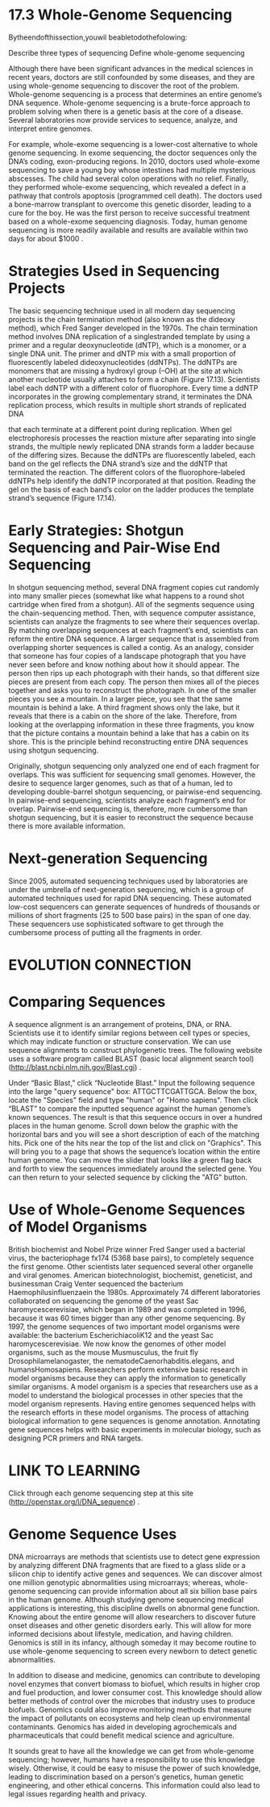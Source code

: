 # 17.3 Whole-Genome Sequencing

Bytheendofthissection,youwil beabletodothefolowing:

Describe three types of sequencing Define whole-genome sequencing

Although there have been significant advances in the medical sciences in recent years, doctors are still confounded by some diseases, and they are using whole-genome sequencing to discover the root of the problem. Whole-genome sequencing is a process that determines an entire genome’s DNA sequence. Whole-genome sequencing is a brute-force approach to problem solving when there is a genetic basis at the core of a disease. Several laboratories now provide services to sequence, analyze, and interpret entire genomes.

For example, whole-exome sequencing is a lower-cost alternative to whole genome sequencing. In exome sequencing, the doctor sequences only the DNA’s coding, exon-producing regions. In 2010, doctors used whole-exome sequencing to save a young boy whose intestines had multiple mysterious abscesses. The child had several colon operations with no relief. Finally, they performed whole-exome sequencing, which revealed a defect in a pathway that controls apoptosis (programmed cell death). The doctors used a bone-marrow transplant to overcome this genetic disorder, leading to a cure for the boy. He was the first person to receive successful treatment based on a whole-exome sequencing diagnosis. Today, human genome sequencing is more readily available and results are available within two days for about $\$ 1000$ .

# Strategies Used in Sequencing Projects

The basic sequencing technique used in all modern day sequencing projects is the chain termination method (also known as the dideoxy method), which Fred Sanger developed in the 1970s. The chain termination method involves DNA replication of a singlestranded template by using a primer and a regular deoxynucleotide (dNTP), which is a monomer, or a single DNA unit. The primer and dNTP mix with a small proportion of fluorescently labeled dideoxynucleotides (ddNTPs). The ddNTPs are monomers that are missing a hydroxyl group (–OH) at the site at which another nucleotide usually attaches to form a chain (Figure 17.13). Scientists label each ddNTP with a different color of fluorophore. Every time a ddNTP incorporates in the growing complementary strand, it terminates the DNA replication process, which results in multiple short strands of replicated DNA

that each terminate at a different point during replication. When gel electrophoresis processes the reaction mixture after separating into single strands, the multiple newly replicated DNA strands form a ladder because of the differing sizes. Because the ddNTPs are fluorescently labeled, each band on the gel reflects the DNA strand’s size and the ddNTP that terminated the reaction. The different colors of the fluorophore-labeled ddNTPs help identify the ddNTP incorporated at that position. Reading the gel on the basis of each band’s color on the ladder produces the template strand’s sequence (Figure 17.14).

# Early Strategies: Shotgun Sequencing and Pair-Wise End Sequencing

In shotgun sequencing method, several DNA fragment copies cut randomly into many smaller pieces (somewhat like what happens to a round shot cartridge when fired from a shotgun). All of the segments sequence using the chain-sequencing method. Then, with sequence computer assistance, scientists can analyze the fragments to see where their sequences overlap. By matching overlapping sequences at each fragment’s end, scientists can reform the entire DNA sequence. A larger sequence that is assembled from overlapping shorter sequences is called a contig. As an analogy, consider that someone has four copies of a landscape photograph that you have never seen before and know nothing about how it should appear. The person then rips up each photograph with their hands, so that different size pieces are present from each copy. The person then mixes all of the pieces together and asks you to reconstruct the photograph. In one of the smaller pieces you see a mountain. In a larger piece, you see that the same mountain is behind a lake. A third fragment shows only the lake, but it reveals that there is a cabin on the shore of the lake. Therefore, from looking at the overlapping information in these three fragments, you know that the picture contains a mountain behind a lake that has a cabin on its shore. This is the principle behind reconstructing entire DNA sequences using shotgun sequencing.

Originally, shotgun sequencing only analyzed one end of each fragment for overlaps. This was sufficient for sequencing small genomes. However, the desire to sequence larger genomes, such as that of a human, led to developing double-barrel shotgun sequencing, or pairwise-end sequencing. In pairwise-end sequencing, scientists analyze each fragment’s end for overlap. Pairwise-end sequencing is, therefore, more cumbersome than shotgun sequencing, but it is easier to reconstruct the sequence because there is more available information.

# Next-generation Sequencing

Since 2005, automated sequencing techniques used by laboratories are under the umbrella of next-generation sequencing, which is a group of automated techniques used for rapid DNA sequencing. These automated low-cost sequencers can generate sequences of hundreds of thousands or millions of short fragments (25 to 500 base pairs) in the span of one day. These sequencers use sophisticated software to get through the cumbersome process of putting all the fragments in order.

# EVOLUTION CONNECTION

# Comparing Sequences

A sequence alignment is an arrangement of proteins, DNA, or RNA. Scientists use it to identify similar regions between cell types or species, which may indicate function or structure conservation. We can use sequence alignments to construct phylogenetic trees. The following website uses a software program called BLAST (basic local alignment search tool) (http://blast.ncbi.nlm.nih.gov/Blast.cgi) .

Under “Basic Blast,” click “Nucleotide Blast.” Input the following sequence into the large "query sequence" box: ATTGCTTCGATTGCA. Below the box, locate the "Species" field and type "human" or "Homo sapiens". Then click “BLAST” to compare the inputted sequence against the human genome’s known sequences. The result is that this sequence occurs in over a hundred places in the human genome. Scroll down below the graphic with the horizontal bars and you will see a short description of each of the matching hits. Pick one of the hits near the top of the list and click on "Graphics". This will bring you to a page that shows the sequence’s location within the entire human genome. You can move the slider that looks like a green flag back and forth to view the sequences immediately around the selected gene. You can then return to your selected sequence by clicking the "ATG" button.

# Use of Whole-Genome Sequences of Model Organisms

British biochemist and Nobel Prize winner Fred Sanger used a bacterial virus, the bacteriophage fx174 (5368 base pairs), to completely sequence the first genome. Other scientists later sequenced several other organelle and viral genomes. American biotechnologist, biochemist, geneticist, and businessman Craig Venter sequenced the bacterium Haemophilusinfluenzaein the 1980s. Approximately 74 different laboratories collaborated on sequencing the genome of the yeast Sac haromycescerevisiae, which began in 1989 and was completed in 1996, because it was 60 times bigger than any other genome sequencing. By 1997, the genome sequences of two important model organisms were available: the bacterium EscherichiacoliK12 and the yeast Sac haromycescerevisiae. We now know the genomes of other model organisms, such as the mouse Musmusculus, the fruit fly Drosophilamelanogaster, the nematodeCaenorhabditis.elegans, and humansHomosapiens. Researchers perform extensive basic research in model organisms because they can apply the information to genetically similar organisms. A model organism is a species that researchers use as a model to understand the biological processes in other species that the model organism represents. Having entire genomes sequenced helps with the research efforts in these model organisms. The process of attaching biological information to gene sequences is genome annotation. Annotating gene sequences helps with basic experiments in molecular biology, such as designing PCR primers and RNA targets.

# LINK TO LEARNING

Click through each genome sequencing step at this site (http://openstax.org/l/DNA_sequence) .

# Genome Sequence Uses

DNA microarrays are methods that scientists use to detect gene expression by analyzing different DNA fragments that are fixed to a glass slide or a silicon chip to identify active genes and sequences. We can discover almost one million genotypic abnormalities using microarrays; whereas, whole-genome sequencing can provide information about all six billion base pairs in the human genome. Although studying genome sequencing medical applications is interesting, this discipline dwells on abnormal gene function. Knowing about the entire genome will allow researchers to discover future onset diseases and other genetic disorders early. This will allow for more informed decisions about lifestyle, medication, and having children. Genomics is still in its infancy, although someday it may become routine to use whole-genome sequencing to screen every newborn to detect genetic abnormalities.



In addition to disease and medicine, genomics can contribute to developing novel enzymes that convert biomass to biofuel, which results in higher crop and fuel production, and lower consumer cost. This knowledge should allow better methods of control over the microbes that industry uses to produce biofuels. Genomics could also improve monitoring methods that measure the impact of pollutants on ecosystems and help clean up environmental contaminants. Genomics has aided in developing agrochemicals and pharmaceuticals that could benefit medical science and agriculture.

It sounds great to have all the knowledge we can get from whole-genome sequencing; however, humans have a responsibility to use this knowledge wisely. Otherwise, it could be easy to misuse the power of such knowledge, leading to discrimination based on a person's genetics, human genetic engineering, and other ethical concerns. This information could also lead to legal issues regarding health and privacy.